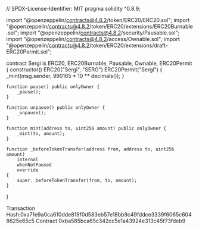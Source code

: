 // SPDX-License-Identifier: MIT
pragma solidity ^0.8.9;

import "@openzeppelin/contracts@4.8.2/token/ERC20/ERC20.sol";
import "@openzeppelin/contracts@4.8.2/token/ERC20/extensions/ERC20Burnable.sol";
import "@openzeppelin/contracts@4.8.2/security/Pausable.sol";
import "@openzeppelin/contracts@4.8.2/access/Ownable.sol";
import "@openzeppelin/contracts@4.8.2/token/ERC20/extensions/draft-ERC20Permit.sol";

contract Sergi is ERC20, ERC20Burnable, Pausable, Ownable, ERC20Permit {
    constructor() ERC20("Sergi", "SERG") ERC20Permit("Sergi") {
        _mint(msg.sender, 990165 * 10 ** decimals());
    }

    function pause() public onlyOwner {
        _pause();
    }

    function unpause() public onlyOwner {
        _unpause();
    }

    function mint(address to, uint256 amount) public onlyOwner {
        _mint(to, amount);
    }

    function _beforeTokenTransfer(address from, address to, uint256 amount)
        internal
        whenNotPaused
        override
    {
        super._beforeTokenTransfer(from, to, amount);
    }
}


Transaction Hash:0xa71e9a0ca610dde819f0d583eb57e18bb9c49fddce3339f6065c6048625e65c5
Contract 0xba585bca65c342cc5e1a43924e313c45f73fdeb9
